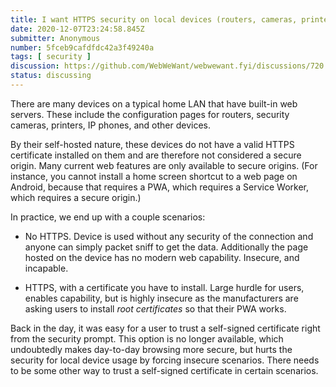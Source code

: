 ```yaml
---
title: I want HTTPS security on local devices (routers, cameras, printers, etc.)
date: 2020-12-07T23:24:58.845Z
submitter: Anonymous
number: 5fceb9cafdfdc42a3f49240a
tags: [ security ]
discussion: https://github.com/WebWeWant/webwewant.fyi/discussions/720
status: discussing
---
```


There are many devices on a typical home LAN that have built-in web servers.  These include the configuration pages for routers, security cameras, printers, IP phones, and other devices.

By their self-hosted nature, these devices do not have a valid HTTPS certificate installed on them and are therefore not considered a secure origin.  Many current web features are only available to secure origins.  (For instance, you cannot install a home screen shortcut to a web page on Android, because that requires a PWA, which requires a Service Worker, which requires a secure origin.)

In practice, we end up with a couple scenarios:

 - No HTTPS.  Device is used without any security of the connection and anyone can simply packet sniff to get the data.  Additionally the page hosted on the device has no modern web capability.  Insecure, and incapable.

 - HTTPS, with a certificate you have to install.  Large hurdle for users, enables capability, but is highly insecure as the manufacturers are asking users to install *root certificates* so that their PWA works.

Back in the day, it was easy for a user to trust a self-signed certificate right from the security prompt.  This option is no longer available, which undoubtedly makes day-to-day browsing more secure, but hurts the security for local device usage by forcing insecure scenarios.  There needs to be some other way to trust a self-signed certificate in certain scenarios.